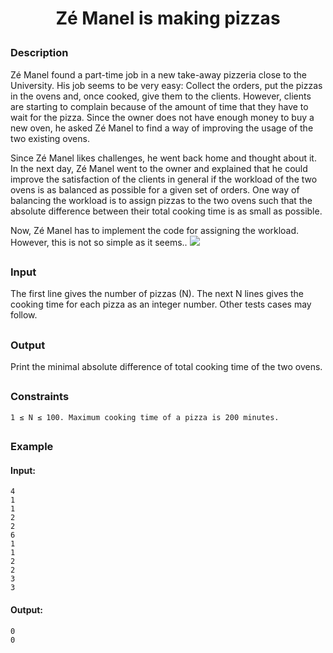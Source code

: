 # <p align="center">Zé Manel is making pizzas</p>
### Description
Zé Manel found a part-time job in a new take-away pizzeria close to the University. His job seems to be very easy: Collect the orders, put the pizzas in the ovens and, once cooked, give them to the clients. However, clients are starting to complain because of the amount of time that they have to wait for the pizza. Since the owner does not have enough money to buy a new oven, he asked Zé Manel to find a way of improving the usage of the two existing ovens.

Since Zé Manel likes challenges, he went back home and thought about it. In the next day, Zé Manel went to the owner and explained that he could improve the satisfaction of the clients in general if the workload of the two ovens is as balanced as possible for a given set of orders. One way of balancing the workload is to assign pizzas to the two ovens such that the absolute difference between their total cooking time is as small as possible.

Now, Zé Manel has to implement the code for assigning the workload. However, this is not so simple as it seems..
<img src=https://i.imgur.com/EchvlT5.jpg />
##
### Input
The first line gives the number of pizzas (N). The next N lines gives the cooking time for each pizza as an integer number. Other tests cases may follow.
##
### Output
Print the minimal absolute difference of total cooking time of the two ovens.
##
### Constraints
```
1 ≤ N ≤ 100. Maximum cooking time of a pizza is 200 minutes.
```
##
### Example
#### Input:
```
4
1
1
2
2
6
1
1
2
2
3
3
```
#### Output:
```
0
0
```